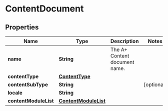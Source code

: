 # ContentDocument

## Properties
Name | Type | Description | Notes
------------ | ------------- | ------------- | -------------
**name** | **String** | The A+ Content document name. | 
**contentType** | [**ContentType**](ContentType.md) |  | 
**contentSubType** | **String** |  |  [optional]
**locale** | **String** |  | 
**contentModuleList** | [**ContentModuleList**](ContentModuleList.md) |  | 
